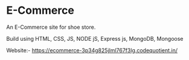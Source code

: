 # E-Commerce
An E-Commerce site for shoe store.

Build using HTML, CSS, JS, NODE jS, Express js, MongoDB, Mongoose

Website:- https://ecommerce-3p34g825jlml767f3lg.codequotient.in/
